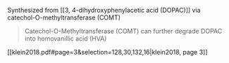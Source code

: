 Synthesized from [[3, 4-dihydroxyphenylacetic acid (DOPAC)]] via catechol-O-methyltransferase (COMT)

>  Catechol-O-Methyltransferase (COMT) can further degrade DOPAC into homovanillic acid (HVA)

[[klein2018.pdf#page=3&selection=128,30,132,16|klein2018, page 3]]
